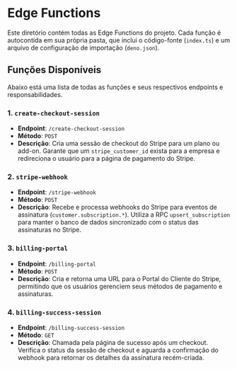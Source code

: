 # Edge Functions

Este diretório contém todas as Edge Functions do projeto. Cada função é autocontida em sua própria pasta, que inclui o código-fonte (`index.ts`) e um arquivo de configuração de importação (`deno.json`).

## Funções Disponíveis

Abaixo está uma lista de todas as funções e seus respectivos endpoints e responsabilidades.

### 1. `create-checkout-session`

- **Endpoint**: `/create-checkout-session`
- **Método**: `POST`
- **Descrição**: Cria uma sessão de checkout do Stripe para um plano ou add-on. Garante que um `stripe_customer_id` exista para a empresa e redireciona o usuário para a página de pagamento do Stripe.

### 2. `stripe-webhook`

- **Endpoint**: `/stripe-webhook`
- **Método**: `POST`
- **Descrição**: Recebe e processa webhooks do Stripe para eventos de assinatura (`customer.subscription.*`). Utiliza a RPC `upsert_subscription` para manter o banco de dados sincronizado com o status das assinaturas no Stripe.

### 3. `billing-portal`

- **Endpoint**: `/billing-portal`
- **Método**: `POST`
- **Descrição**: Cria e retorna uma URL para o Portal do Cliente do Stripe, permitindo que os usuários gerenciem seus métodos de pagamento e assinaturas.

### 4. `billing-success-session`

- **Endpoint**: `/billing-success-session`
- **Método**: `GET`
- **Descrição**: Chamada pela página de sucesso após um checkout. Verifica o status da sessão de checkout e aguarda a confirmação do webhook para retornar os detalhes da assinatura recém-criada.
